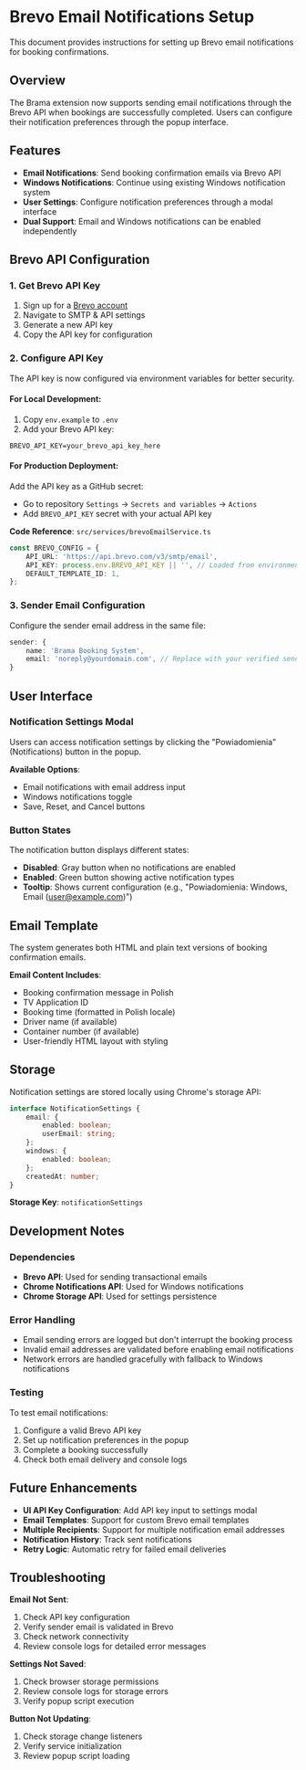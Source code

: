 # Brevo Email Notifications Setup

This document provides instructions for setting up Brevo email notifications for booking confirmations.

## Overview

The Brama extension now supports sending email notifications through the Brevo API when bookings are successfully completed. Users can configure their notification preferences through the popup interface.

## Features

- **Email Notifications**: Send booking confirmation emails via Brevo API
- **Windows Notifications**: Continue using existing Windows notification system
- **User Settings**: Configure notification preferences through a modal interface
- **Dual Support**: Email and Windows notifications can be enabled independently

## Brevo API Configuration

### 1. Get Brevo API Key

1. Sign up for a [Brevo account](https://www.brevo.com/)
2. Navigate to SMTP & API settings
3. Generate a new API key
4. Copy the API key for configuration

### 2. Configure API Key

The API key is now configured via environment variables for better security.

#### For Local Development:
1. Copy `env.example` to `.env`
2. Add your Brevo API key:
```env
BREVO_API_KEY=your_brevo_api_key_here
```

#### For Production Deployment:
Add the API key as a GitHub secret:
- Go to repository `Settings` → `Secrets and variables` → `Actions`
- Add `BREVO_API_KEY` secret with your actual API key

**Code Reference**: `src/services/brevoEmailService.ts`
```typescript
const BREVO_CONFIG = {
    API_URL: 'https://api.brevo.com/v3/smtp/email',
    API_KEY: process.env.BREVO_API_KEY || '', // Loaded from environment
    DEFAULT_TEMPLATE_ID: 1,
};
```

### 3. Sender Email Configuration

Configure the sender email address in the same file:

```typescript
sender: {
    name: 'Brama Booking System',
    email: 'noreply@yourdomain.com', // Replace with your verified sender email
}
```

## User Interface

### Notification Settings Modal

Users can access notification settings by clicking the "Powiadomienia" (Notifications) button in the popup.

**Available Options**:
- Email notifications with email address input
- Windows notifications toggle
- Save, Reset, and Cancel buttons

### Button States

The notification button displays different states:
- **Disabled**: Gray button when no notifications are enabled
- **Enabled**: Green button showing active notification types
- **Tooltip**: Shows current configuration (e.g., "Powiadomienia: Windows, Email (user@example.com)")

## Email Template

The system generates both HTML and plain text versions of booking confirmation emails.

**Email Content Includes**:
- Booking confirmation message in Polish
- TV Application ID
- Booking time (formatted in Polish locale)
- Driver name (if available)
- Container number (if available)
- User-friendly HTML layout with styling

## Storage

Notification settings are stored locally using Chrome's storage API:

```typescript
interface NotificationSettings {
    email: {
        enabled: boolean;
        userEmail: string;
    };
    windows: {
        enabled: boolean;
    };
    createdAt: number;
}
```

**Storage Key**: `notificationSettings`

## Development Notes

### Dependencies

- **Brevo API**: Used for sending transactional emails
- **Chrome Notifications API**: Used for Windows notifications
- **Chrome Storage API**: Used for settings persistence

### Error Handling

- Email sending errors are logged but don't interrupt the booking process
- Invalid email addresses are validated before enabling email notifications
- Network errors are handled gracefully with fallback to Windows notifications

### Testing

To test email notifications:

1. Configure a valid Brevo API key
2. Set up notification preferences in the popup
3. Complete a booking successfully
4. Check both email delivery and console logs

## Future Enhancements

- **UI API Key Configuration**: Add API key input to settings modal
- **Email Templates**: Support for custom Brevo email templates
- **Multiple Recipients**: Support for multiple notification email addresses
- **Notification History**: Track sent notifications
- **Retry Logic**: Automatic retry for failed email deliveries

## Troubleshooting

**Email Not Sent**:
1. Check API key configuration
2. Verify sender email is validated in Brevo
3. Check network connectivity
4. Review console logs for detailed error messages

**Settings Not Saved**:
1. Check browser storage permissions
2. Review console logs for storage errors
3. Verify popup script execution

**Button Not Updating**:
1. Check storage change listeners
2. Verify service initialization
3. Review popup script loading
